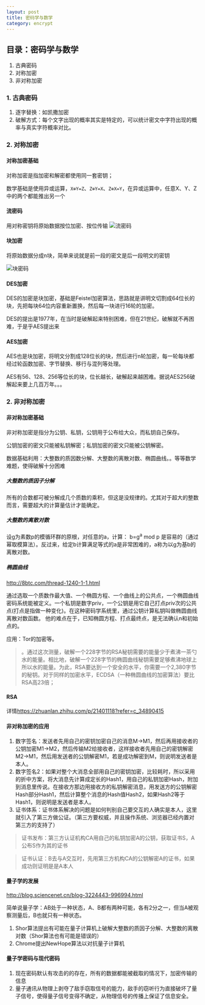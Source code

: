 ```yaml
---
layout: post
title: 密码学与数学
category: encrypt
---
```


## 目录：密码学与数学
1. 古典密码
2. 对称加密
3. 非对称加密

<!-- more -->

### 1. 古典密码
1. 逐字替换：如凯撒加密
2. 破解方式：每个文字出现的概率其实是特定的，可以统计密文中字符出现的概率与真实字符概率对比。

### 2. 对称加密

#### 对称加密基础

对称加密是指加密和解密都使用同一套密钥；

数学基础是使用异或运算，`X⊕Y=Z`、`Z⊕Y=X`、`Z⊕X=Y`，在异或运算中，任意X、Y、Z中的两个都能推出另一个

#### 流密码
用对称密钥将原始数据按位加密、按位传输
![流密码](https://pic1.zhimg.com/6c82dafb6a74dd25da43a500621df5fc_r.png)

#### 块加密
将原始数据分成n块，简单来说就是前一段的密文是后一段明文的密钥

![块密码](https://pic3.zhimg.com/30e3585fe165ba74bac56808f87f5cb6_r.png)

#### DES加密
DES的加密是块加密，基础是Feistel加密算法，思路就是讲明文切割成64位长的块，先把每块64位内容重新置换，然后每一块进行16轮的加密。

DES的提出是1977年，在当时是破解起来特别困难，但在21世纪，破解就不再困难，于是乎AES提出来

#### AES加密
AES也是块加密，将明文分割成128位长的块，然后进行n轮加密，每一轮每块都经过轮函数加密、字节替换、移行与混列等处理。

AES有56、128、256等位长的块，位长越长，破解起来越困难。据说AES256破解起来要上几百万年。。。

### 2. 非对称加密

#### 非对称加密基础

非对称加密是指分为公钥、私钥，公钥用于公布给大众，而私钥自己保存。

公钥加密的密文只能被私钥解密；私钥加密的密文只能被公钥解密。

数据基础利用：大整数的质因数分解、大整数的离散对数、椭圆曲线。。等等数学难题，使得破解十分困难

##### 大整数的质因子分解
所有的合数都可被分解成几个质数的乘积，但这是没规律的。尤其对于超大的整数而言，需要超大的计算量估计才能确定。


##### 大整数的离散对数
设g为素数p的模循环群的原根，对任意的a，计算：
b=g<sup>a</sup> mod p
是容易的（通过幂取模算法）。反过来，给定b计算满足等式的a是非常困难的，a称为以g为基b的离散对数。

##### 椭圆曲线
<http://8btc.com/thread-1240-1-1.html>

通过选取一个质数作最大值、一个椭圆方程、一个曲线上的公共点，一个椭圆曲线密码系统能被定义。一个私钥是数字priv，一个公钥是用它自己打点priv次的公共点(打点是指做一种变化)。在这种密码学系统里，通过公钥计算私钥叫做椭圆曲线离散对数函数。
他的难点在于，已知椭圆方程、打点最终点，是无法确认n和初始点的。

应用：Tor的加密等。

>。通过这次测量，破解一个228字节的RSA秘钥需要的能量少于煮沸一茶勺水的能量。相比地，破解一个228字节的椭圆曲线秘钥需要足够煮沸地球上所以水的能量。为此，RSA要达到一个安全的水平，你需要一个2,380字节的秘钥。对于同样的加密水平，ECDSA（一种椭圆曲线的加密算法）要比RSA高23倍；

#### RSA
详情<https://zhuanlan.zhihu.com/p/21401118?refer=c_34890415>

#### 非对称加密的应用
1. 数字签名：发送者先用自己的密钥加密自己的消息M->M1，然后再用接收者的公钥加密M1->M2，然后传输M2给接收者，这样接收者先用自己的密钥解密M2->M1，然后用发送者的公钥解密M1，若是成功解密到M，则说明发送者是本人。
2. 数字签名2：如果对整个大消息全部用自己的密钥加密，比较耗时，所以采用的折中方案，将大消息先计算成定长的Hash1，用自己的私钥加密Hash，附加到消息里传说。在接收方那边用接收方的私钥解密消息，用发送方的公钥解密Hash部分Hash1，然后计算整个消息的Hash值Hash2，如果Hash2等于Hash1，则说明是发送者是本人。
3. 证书体系：证书体系解决的问题是如何判别自己要交互的人确实是本人，这里就引入了第三方做公证。（第三方要权威，并且操作系统、浏览器已经内置对第三方的支持了）

> 证书发布：第三方认证机构CA用自己的私钥加密A的公钥，获取证书S，A公布S作为其的证书

> 证书认证：B去与A交互时，先用第三方机构CA的公钥解密A的证书，如果成功则证明是是A本人


#### 量子学的发展
<http://blog.sciencenet.cn/blog-3224443-996994.html>

简单说量子学：AB处于一种状态，A、B都有两种可能，各有2分之一，但当A被观察测量后，B也就只有一种状态。

1. Shor算法提出有可能在量子计算机上破解大整数的质因子分解、大整数的离散对数（Shor算法也有可能是错误的）
2. Chrome提出NewHope算法以对抗量子计算机

#### 量子学密码与现代密码
1. 现在密码默认有攻击的的存在，所有的数据都能被截取的情况下，加密传输的信息
2. 量子通讯从物理上剥夺了敌手窃取信号的能力，敌手的窃听行为直接破坏了量子信号，使得量子信号变得不确定，从物理信号的传播上保证了信息安全。
